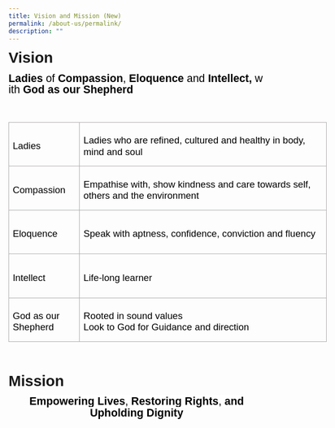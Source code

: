 ```yaml
---
title: Vision and Mission (New)
permalink: /about-us/permalink/
description: ""
---
```

<p class=MsoNormal><b><span lang=EN-SG style='font-size:22.0pt;line-height:
107%;font-family:"Arial",sans-serif'>Vision </span></b></p>

<p class=MsoNormal style='margin-bottom:0in;line-height:16.8pt'><b><span
style='font-size:16.0pt;font-family:"Arial",sans-serif;color:black'>Ladies</span></b><span
style='font-size:16.0pt;font-family:"Arial",sans-serif;color:black'>&nbsp;of&nbsp;<b>Compassion</b>,&nbsp;<b>Eloquence</b>&nbsp;and&nbsp;<b>Intellect,&nbsp;</b>with&nbsp;<b>God
as our Shepherd</b></span></p>

<p class=MsoNormal style='margin-bottom:0in;line-height:16.8pt'><b><span
style='font-size:16.0pt;font-family:"Arial",sans-serif;color:black'>&nbsp;</span></b></p>

<table class=MsoTableGrid border=1 cellspacing=0 cellpadding=0 width=626
 style='width:469.7pt;border-collapse:collapse;border:none'>
 <tr style='height:.9in'>
  <td width=126 style='width:94.25pt;border:solid #AEAAAA 1.0pt;padding:0in 5.4pt 0in 5.4pt;
  height:.9in'>
  <p class=MsoNormal style='margin-top:6.0pt;margin-right:0in;margin-bottom:
  0in;margin-left:0in;line-height:16.8pt'><span style='font-size:14.0pt;
  font-family:"Arial",sans-serif;color:black'>Ladies</span></p>
  </td>
  <td width=501 style='width:375.45pt;border:solid #AEAAAA 1.0pt;border-left:
  none;padding:0in 5.4pt 0in 5.4pt;height:.9in'>
  <p class=MsoNormal style='margin-top:6.0pt;margin-right:0in;margin-bottom:
  0in;margin-left:0in;line-height:16.8pt'><span style='font-size:14.0pt;
  font-family:"Arial",sans-serif;color:black'>Ladies who are refined, cultured
  and healthy in body, mind and soul</span></p>
  </td>
 </tr>
 <tr style='height:.9in'>
  <td width=126 style='width:94.25pt;border:solid #AEAAAA 1.0pt;border-top:
  none;padding:0in 5.4pt 0in 5.4pt;height:.9in'>
  <p class=MsoNormal style='margin-top:6.0pt;margin-right:0in;margin-bottom:
  0in;margin-left:0in;line-height:16.8pt'><span style='font-size:14.0pt;
  font-family:"Arial",sans-serif;color:black'>Compassion</span></p>
  </td>
  <td width=501 style='width:375.45pt;border-top:none;border-left:none;
  border-bottom:solid #AEAAAA 1.0pt;border-right:solid #AEAAAA 1.0pt;
  padding:0in 5.4pt 0in 5.4pt;height:.9in'>
  <p class=MsoNormal style='margin-top:6.0pt;margin-right:0in;margin-bottom:
  0in;margin-left:0in;line-height:16.8pt'><span style='font-size:14.0pt;
  font-family:"Arial",sans-serif;color:black'>Empathise with, show kindness and
  care towards self, others and the environment</span></p>
  </td>
 </tr>
 <tr style='height:.9in'>
  <td width=126 style='width:94.25pt;border:solid #AEAAAA 1.0pt;border-top:
  none;padding:0in 5.4pt 0in 5.4pt;height:.9in'>
  <p class=MsoNormal style='margin-top:6.0pt;margin-right:0in;margin-bottom:
  0in;margin-left:0in;line-height:16.8pt'><span style='font-size:14.0pt;
  font-family:"Arial",sans-serif;color:black'>Eloquence</span></p>
  </td>
  <td width=501 style='width:375.45pt;border-top:none;border-left:none;
  border-bottom:solid #AEAAAA 1.0pt;border-right:solid #AEAAAA 1.0pt;
  padding:0in 5.4pt 0in 5.4pt;height:.9in'>
  <p class=MsoNormal style='margin-top:6.0pt;margin-right:0in;margin-bottom:
  0in;margin-left:0in;line-height:16.8pt'><span style='font-size:14.0pt;
  font-family:"Arial",sans-serif;color:black'>Speak with aptness, confidence,
  conviction and fluency</span></p>
  </td>
 </tr>
 <tr style='height:.9in'>
  <td width=126 style='width:94.25pt;border:solid #AEAAAA 1.0pt;border-top:
  none;padding:0in 5.4pt 0in 5.4pt;height:.9in'>
  <p class=MsoNormal style='margin-top:6.0pt;margin-right:0in;margin-bottom:
  0in;margin-left:0in;line-height:16.8pt'><span style='font-size:14.0pt;
  font-family:"Arial",sans-serif;color:black'>Intellect</span></p>
  </td>
  <td width=501 style='width:375.45pt;border-top:none;border-left:none;
  border-bottom:solid #AEAAAA 1.0pt;border-right:solid #AEAAAA 1.0pt;
  padding:0in 5.4pt 0in 5.4pt;height:.9in'>
  <p class=MsoNormal style='margin-top:6.0pt;margin-right:0in;margin-bottom:
  0in;margin-left:0in;line-height:16.8pt'><span style='font-size:14.0pt;
  font-family:"Arial",sans-serif;color:black'>Life-long learner</span></p>
  </td>
 </tr>
 <tr style='height:.9in'>
  <td width=126 style='width:94.25pt;border:solid #AEAAAA 1.0pt;border-top:
  none;padding:0in 5.4pt 0in 5.4pt;height:.9in'>
  <p class=MsoNormal style='margin-top:6.0pt;margin-right:0in;margin-bottom:
  0in;margin-left:0in;line-height:16.8pt'><span style='font-size:14.0pt;
  font-family:"Arial",sans-serif;color:black'>God as our Shepherd</span></p>
  </td>
  <td width=501 style='width:375.45pt;border-top:none;border-left:none;
  border-bottom:solid #AEAAAA 1.0pt;border-right:solid #AEAAAA 1.0pt;
  padding:0in 5.4pt 0in 5.4pt;height:.9in'>
  <p class=MsoNormal style='margin-top:6.0pt;margin-right:0in;margin-bottom:
  0in;margin-left:0in;line-height:16.8pt'><span style='font-size:14.0pt;
  font-family:"Arial",sans-serif;color:black'>Rooted in sound values<br>
  Look to God for Guidance and direction</span></p>
  </td>
 </tr>
</table>

<p class=MsoNormal style='margin-bottom:0in'><span style='font-size:20.0pt;
font-family:"Arial",sans-serif;color:black'>&nbsp;</span></p>

<p class=MsoNormal><b><span lang=EN-SG style='font-size:22.0pt;line-height:
107%;font-family:"Arial",sans-serif'>Mission</span></b></p>

<p class=MsoNormal align=center style='text-align:center'><strong><span
style='font-size:16.0pt;line-height:107%;font-family:"Arial",sans-serif;
color:black;background:white'>Empowering&nbsp;Lives</span></strong><span
style='font-size:16.0pt;line-height:107%;font-family:"Arial",sans-serif;
color:black;background:white'>,&nbsp;<strong><span style='font-family:"Arial",sans-serif'>Restoring
Rights</span></strong>,&nbsp;<strong><span style='font-family:"Arial",sans-serif'>and
Upholding Dignity</span></strong></span></p>

</div>

</body>

</html>
